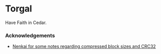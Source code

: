 # Torgal

Have Faith in Cedar.

### Acknowledgements

- [Nenkai for some notes regarding compressed block sizes and CRC32](https://github.com/Nenkai/FF16Pack/)
